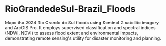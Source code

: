 # RioGrandedeSul-Brazil_Floods
Maps the 2024 Rio Grande do Sul floods using Sentinel-2 satellite imagery and ArcGIS Pro. It employs supervised classification and spectral indices (NDWI, NDVI) to assess flood extent and environmental impacts, demonstrating remote sensing's utility for disaster monitoring and planning.
